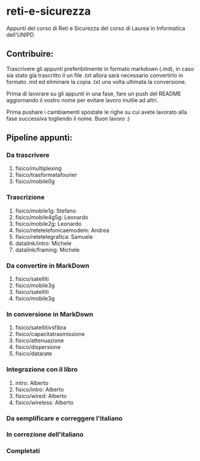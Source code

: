 # reti-e-sicurezza
Appunti del corso di Reti e Sicurezza del corso di Laurea in Informatica dell'UNIPD

## Contribuire:
Trascrivere gli appunti preferibilmente in formato markdown (.md), in caso sia stato già trascritto il un file .txt allora sarà necessario convertirlo in formato .md ed eliminare la copia .txt una volta ultimata la conversione.

Prima di lavorare su gli appunti in una fase, fare un push del README aggiornando il vostro nome per evitare lavoro inutile ad altri.

Prima pushare i cambiamenti spostate le righe su cui avete lavorato alla fase successiva togliendo il nome. Buon lavoro :)

## Pipeline appunti:
### Da trascrivere
<ol>
    <li>fisico/multiplexing</li>
    <li>fisico/trasformatafourier</li>
    <li>fisico/mobile0g</li>
</ol>

### Trascrizione
<ol>
    <li>fisico/mobile1g: Stefano</l1>
    <li>fisico/mobile4g5g: Leonardo</li>
    <li>fisico/mobile2g: Leonardo</li>
    <li>fisico/retetelefonicaemodem: Andrea</li>
    <li>fisico/retetelegrafica: Samuele</li>
    <li>datalink/intro: Michele</li>
    <li>datalink/framing: Michele</li>
</ol>

### Da convertire in MarkDown
<ol>
    <li>fisico/satelliti</li>
    <li>fisico/mobile3g</li>
    <li>fisico/satelliti</li>
    <li>fisico/mobile3g</li>
</ol>

### In conversione in MarkDown
<ol>
    <li>fisico/satellitivsfibra</li>
    <li>fisico/capacitatrasmissione</li>
    <li>fisico/attenuazione</li>
    <li>fisico/dispersione</li>
    <li>fisico/datarate</li>
</ol>

### Integrazione con il libro
<ol>
    <li>intro: Alberto</li>
    <li>fisico/intro: Alberto</li>
    <li>fisico/wired: Alberto</li>
    <li>fisico/wireless: Alberto</li>
</ol>

### Da semplificare e correggere l'italiano
<ol>
</ol>

### In correzione dell'italiano
<ol>
</ol>

### Completati
<ol>
</ol>
